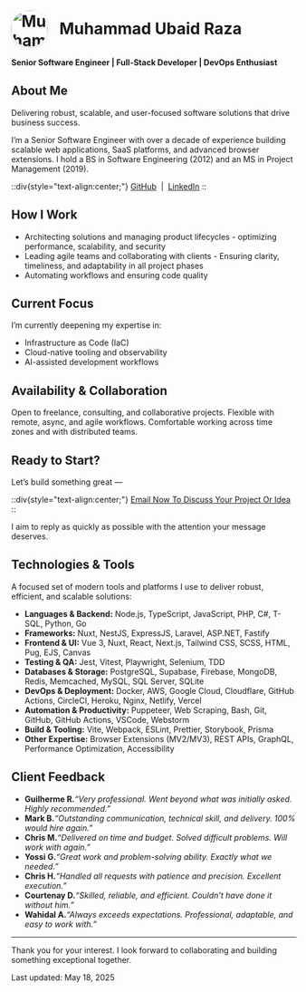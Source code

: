 <!-- <nav style="margin:1.5em 0; text-align:center; font-size:1.1em;">
<a href="/" style="margin:0 1em;">Home</a>
<a href="/blog" style="margin:0 1em;">Blog</a>
<a href="mailto:mubaidr@gmail.com" style="margin:0 1em;">Contact</a>
</nav> -->

<h1 style="display:flex;align-items:center;gap:0.75em;">
<img src="/mubaidr.png" alt="Muhammad Ubaid Raza, Senior Software Engineer, Full-Stack Developer, Pakistan" style="width:64px;height:64px;border-radius:50%;object-fit:cover;box-shadow:0 2px 8px #0002;margin: 0!important;" />
<span>Muhammad Ubaid Raza</span>
</h1>

**Senior Software Engineer | Full-Stack Developer | DevOps Enthusiast**

## About Me

Delivering robust, scalable, and user-focused software solutions that drive business success.

I’m a Senior Software Engineer with over a decade of experience building scalable web applications, SaaS platforms, and advanced browser extensions. I hold a BS in Software Engineering (2012) and an MS in Project Management (2019).

::div{style="text-align:center;"}
[GitHub](https://github.com/mubaidr)  |  [LinkedIn](https://www.linkedin.com/in/mubaidr)
::

## How I Work

- Architecting solutions and managing product lifecycles - optimizing performance, scalability, and security
- Leading agile teams and collaborating with clients - Ensuring clarity, timeliness, and adaptability in all project phases
- Automating workflows and ensuring code quality

## Current Focus

I’m currently deepening my expertise in:

- Infrastructure as Code (IaC)
- Cloud-native tooling and observability
- AI-assisted development workflows

## Availability & Collaboration

Open to freelance, consulting, and collaborative projects. Flexible with remote, async, and agile workflows. Comfortable working across time zones and with distributed teams.

## Ready to Start?

Let’s build something great —

::div{style="text-align:center;"}
[Email Now To Discuss Your Project Or Idea](mailto\:mubaidr@gmail.com)
::

I aim to reply as quickly as possible with the attention your message deserves.

## Technologies & Tools

A focused set of modern tools and platforms I use to deliver robust, efficient, and scalable solutions:

- **Languages & Backend:**
Node.js, TypeScript, JavaScript, PHP, C#, T-SQL, Python, Go
- **Frameworks:** Nuxt, NestJS, ExpressJS, Laravel, ASP.NET, Fastify
- **Frontend & UI:**
Vue 3, Nuxt, React, Next.js, Tailwind CSS, SCSS, HTML, Pug, EJS, Canvas
- **Testing & QA:**
Jest, Vitest, Playwright, Selenium, TDD
- **Databases & Storage:**
PostgreSQL, Supabase, Firebase, MongoDB, Redis, Memcached, MySQL, SQL Server, SQLite
- **DevOps & Deployment:**
Docker, AWS, Google Cloud, Cloudflare, GitHub Actions, CircleCI, Heroku, Nginx, Netlify, Vercel
- **Automation & Productivity:**
Puppeteer, Web Scraping, Bash, Git, GitHub, GitHub Actions, VSCode, Webstorm
- **Build & Tooling:**
Vite, Webpack, ESLint, Prettier, Storybook, Prisma
- **Other Expertise:**
Browser Extensions (MV2/MV3), REST APIs, GraphQL, Performance Optimization, Accessibility

## Client Feedback

- **Guilherme R.***“Very professional. Went beyond what was initially asked. Highly recommended.”*
- **Mark B.***“Outstanding communication, technical skill, and delivery. 100% would hire again.”*
- **Chris M.***“Delivered on time and budget. Solved difficult problems. Will work with again.”*
- **Yossi G.***“Great work and problem-solving ability. Exactly what we needed.”*
- **Chris H.***“Handled all requests with patience and precision. Excellent execution.”*
- **Courtenay D.***“Skilled, reliable, and efficient. Couldn't have done it without him.”*
- **Wahidal A.***“Always exceeds expectations. Professional, adaptable, and easy to work with.”*

---

Thank you for your interest. I look forward to collaborating and building something exceptional together.

<p class="text-xs tracking-tight">
Last updated: May 18, 2025
</p>
